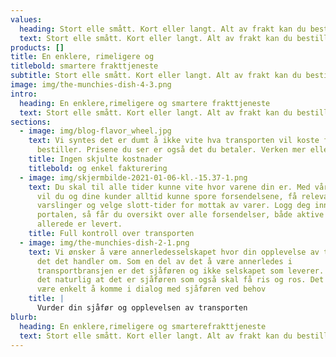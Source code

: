 ```yaml
---
values:
  heading: Stort elle smått. Kort eller langt. Alt av frakt kan du bestille her.
  text: Stort elle smått. Kort eller langt. Alt av frakt kan du bestille her.
products: []
title: En enklere, rimeligere og
titlebold: smartere frakttjeneste
subtitle: Stort elle smått. Kort eller langt. Alt av frakt kan du bestille her.
image: img/the-munchies-dish-4-3.png
intro:
  heading: En enklere,rimeligere og smartere frakttjeneste
  text: Stort elle smått. Kort eller langt. Alt av frakt kan du bestille her.
sections:
  - image: img/blog-flavor_wheel.jpg
    text: Vi syntes det er dumt å ikke vite hva transporten vil koste før man
      bestiller. Prisene du ser er også det du betaler. Verken mer eller mindre.
    title: Ingen skjulte kostnader
    titlebold: og enkel fakturering
  - image: img/skjermbilde-2021-01-06-kl.-15.37-1.png
    text: Du skal til alle tider kunne vite hvor varene din er. Med vår smartness,
      vil du og dine kunder alltid kunne spore forsendelsene, få relevante
      varslinger og velge slott-tider for mottak av varer. Logg deg inn i
      portalen, så får du oversikt over alle forsendelser, både aktive og de som
      allerede er levert.
    title: Full kontroll over transporten
  - image: img/the-munchies-dish-2-1.png
    text: Vi ønsker å være annerledesselskapet hvor din opplevelse av transporten er
      det det handler om. Som en del av det å være annerledes i
      transportbransjen er det sjåføren og ikke selskapet som leverer. Så da er
      det naturlig at det er sjåføren som også skal få ris og ros. Det skal også
      være enkelt å komme i dialog med sjåføren ved behov
    title: |
      Vurder din sjåfør og opplevelsen av transporten
blurb:
  heading: En enklere,rimeligere og smarterefrakttjeneste
  text: Stort elle smått. Kort eller langt. Alt av frakt kan du bestille her.
---
```

